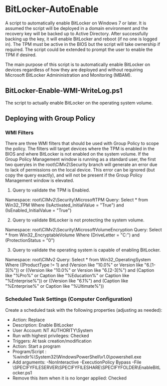 # BitLocker-AutoEnable
A script to automatically enable BitLocker on Windows 7 or later. It is assumed the script will be deployed in a domain environment and the recovery key will be backed up to Active Directory. After successfully backing up the key, it will enable BitLocker and reboot (if no one is logged in). The TPM must be active in the BIOS but the script will take ownership if required. The script could be extended to prompt the user to enable the TPM if desired.

The main purpose of this script is to automatically enable BitLocker on devices regardless of how they are deployed and without requiring Microsoft BitLocker Admininistration and Monitoring (MBAM).

## BitLocker-Enable-WMI-WriteLog.ps1
The script to actually enable BitLocker on the operating system volume.

## Deploying with Group Policy

### WMI Filters
There are three WMI filters that should be used with Group Policy to scope the policy. The filters will target devices where the TPM is enabled in the BIOS and where BitLocker is not enabled on the system volume. If the Group Policy Management window is running as a standard user, the first two queryies in the root\CIMv2\Security branch will generate an error due to lack of permissions on the local device. This error can be ignored (but copy the query exactly), and will not be present if the Group Policy Management window is elevated.

1. Query to validate the TPM is Enabled.

Namespace: root\CIMv2\Security\MicrosoftTPM
Query: Select * from Win32_TPM Where (IsActivated_InitialValue = "True") and (IsEnabled_InitialValue = "True")

2. Query to validate BitLocker is not protecting the system volume.

Namespace: root\CIMv2\Security\MicrosoftVolumeEncryption Query: Select * from Win32_EncryptableVolume Where (DriveLetter = "C:") and (ProtectionStatus = "0")

3. Query to validate the operating system is capable of enabling BitLocker.

Namespace: root\CIMv2 Query: Select * from Win32_OperatingSystem Where ((ProductType != 1) and (Version like "10.0%" or Version like "6.[1-3]%")) or ((Version like "10.0%" or Version like "6.[2-3]%") and (Caption like "%Pro%" or Caption like "%Education%" or Caption like "%Enterprise%")) or ((Version like "6.1%") and (Caption like "%Enterprise%" or Caption like "%Ultimate%"))

### Scheduled Task Settings (Computer Configuration)
Create a scheduled task with the following properties (adjusting as needed):
* Action: Replace
* Description: Enable BitLocker
* User Account: NT AUTHORITY\System
* Run with highest privileges: Checked
* Triggers: At task creation/modification
* Action: Start a program
 * Program/Script : %windir%\System32\WindowsPowerShell\v1.0\powershell.exe
 * Add arguments: -NonInteractive -ExecutionPolicy Bypass -File \\SPECIFYFILESERVER\SPECIFYFILESHARE\SPECIFYFOLDER\EnableBitLocker.ps1
* Remove this item when it is no longer applied: Checked